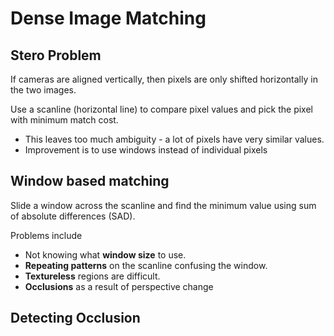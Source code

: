 # Dense Image Matching

## Stero Problem

If cameras are aligned vertically, then pixels are only shifted horizontally in the two images. 

Use a scanline (horizontal line) to compare pixel values and pick the pixel with minimum match cost. 
- This leaves too much ambiguity - a lot of pixels have very similar values.
- Improvement is to use windows instead of individual pixels

## Window based matching

Slide a window across the scanline and find the minimum value using sum of absolute differences (SAD). 

Problems include
- Not knowing what **window size** to use.
- **Repeating patterns** on the scanline confusing the window.
- **Textureless** regions are difficult.
- **Occlusions** as a result of perspective change

## Detecting Occlusion

